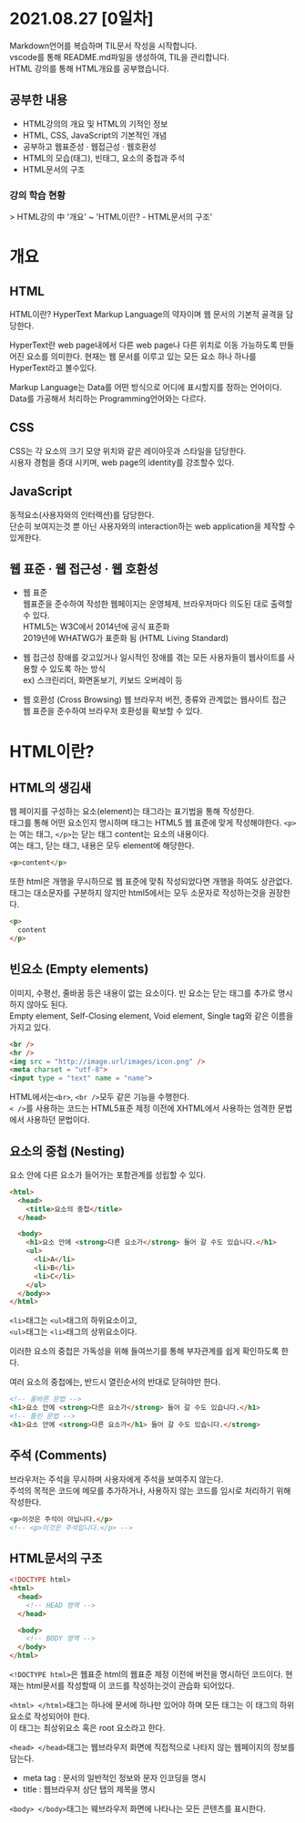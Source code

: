 # 2021.08.27 [0일차]
Markdown언어를 복습하며 TIL문서 작성을 시작합니다.  
vscode를 통해 README.md파일을 생성하여, TIL을 관리합니다.  
HTML 강의를 통해 HTML개요를 공부했습니다.

## 공부한 내용
- HTML강의의 개요 및 HTML의 기적인 정보  
- HTML, CSS, JavaScript의 기본적인 개념  
- 공부하고 웹표준성 · 웹접근성 · 웹호환성  
- HTML의 모습(태그), 빈태그, 요소의 중첩과 주석  
- HTML문서의 구조

### 강의 학습 현황
\> HTML강의 中 '개요' ~ 'HTML이란? - HTML문서의 구조'

# 개요

## HTML
HTML이란?
HyperText Markup Language의 약자이며 웹 문서의 기본적 골격을 담당한다.

HyperText란 web page내에서 다른 web page나 다른 위치로 이동 가능하도록 만들어진 요소를 의미한다.
현재는 웹 문서를 이루고 있는 모든 요소 하나 하나를  HyperText라고 볼수있다.

Markup Language는 Data를 어떤 방식으로 어디에 표시할지를 정하는 언어이다.  
Data를 가공해서 처리하는 Programming언어와는 다르다.

## CSS

CSS는 각 요소의 크기 모양 위치와 같은 레이아웃과 스타일을 담당한다.  
시용자 경험을 증대 시키며, web page의 identity를 강조할수 있다.

## JavaScript

동적요소(사용자와의 인터렉션)를 담당한다.  
단순히 보여지는것 뿐 아닌 사용자와의 interaction하는 web application을 제작할 수 있게한다.

## 웹 표준 · 웹 접근성 · 웹 호환성

- 웹 표준  
웹표준을 준수하여 작성한 웹페이지는 운영체제, 브라우저마다 의도된 대로 출력할 수 있다.  
HTML5는 W3C에서 2014년에 공식 표준화  
2019년에 WHATWG가 표준화 됨 (HTML Living Standard)

- 웹 접근성
장애를 갖고있거나 일시적인 장애를 겪는 모든 사용자들이 웹사이트를 사용할 수 있도록 하는 방식  
ex) 스크린리더, 화면돋보기, 키보드 오버레이 등

- 웹 호환성 (Cross Browsing)
웹 브라우저 버전, 종류와 관계없는 웹사이트 접근  
웹 표준을 준수하여 브라우저 호환성을 확보할 수 있다.

# HTML이란?

## HTML의 생김새
웹 페이지를 구성하는 요소(element)는 태그라는 표기법을 통해 작성한다.  
태그를 통해 어떤 요소인지 명시하며 태그는 HTML5 웹 표준에 맞게 작성해야한다.
`<p>`는 여는 태그, `</p>`는 닫는 태그 content는 요소의 내용이다.  
여는 태그, 닫는 태그, 내용은 모두 element에 해당한다.  
```html
<p>content</p>
```

또한 html은 개행을 무시하므로 웹 표준에 맞춰 작성되었다면 개행을 하여도 상관없다.  
태그는 대소문자를 구분하지 않지만 html5에서는 모두 소문자로 작성하는것을 권장한다.
```html
<p>
  content 
</p>
```

## 빈요소 (Empty elements)
이미지, 수평선, 줄바꿈 등은 내용이 없는 요소이다.
빈 요소는 닫는 태그를 추가로 명시하지 않아도 된다.  
Empty element, Self-Closing element, Void element, Single tag와 같은 이름을 가지고 있다.

```html
<br />
<hr />
<img src = "http://image.url/images/icon.png" />
<meta charset = "utf-8">
<input type = "text" name = "name">
```
HTML에서는`<br>`, `<br />`모두 같은 기능을 수행한다.  
`< />`를 사용하는 코드는 HTML5표준 제정 이전에 XHTML에서 사용하는 엄격한 문법에서 사용하던 문법이다.  

## 요소의 중첩 (Nesting)
요소 안에 다른 요소가 들어가는 포함관계를 성립할 수 있다.  
```html
<html>
  <head>
    <title>요소의 중첩</title>
  </head>

  <body>
    <h1>요소 안에 <strong>다른 요소가</strong> 들어 갈 수도 있습니다.</h1>
    <ul>
      <li>A</li>
      <li>B</li>
      <li>C</li>
    </ul>
  </body>>
</html>
```
`<li>`태그는 `<ul>`태그의 하위요소이고,   
`<ul>`태그는 `<li>`태그의 상위요소이다.

이러한 요소의 중첩은 가독성을 위해 들여쓰기를 통해 부자관계를 쉽게 확인하도록 한다.

여러 요소의 중첩에는, 반드시 열린순서의 반대로 닫혀야만 한다.
```html
<!-- 올바른 문법 -->
<h1>요소 안에 <strong>다른 요소가</strong> 들어 갈 수도 있습니다.</h1>
<!-- 틀린 문법 -->
<h1>요소 안에 <strong>다른 요소가</h1> 들어 갈 수도 있습니다.</strong>
```

## 주석 (Comments)
브라우저는 주석을 무시하며 사용자에게 주석을 보여주지 않는다.  
주석의 목적은 코드에 메모를 추가하거나, 사용하지 않는 코드를 임시로 처리하기 위해 작성한다.
```html
<p>이것은 주석이 아닙니다.</p>
<!-- <p>이것은 주석입니다.</p> -->
```

## HTML문서의 구조
```html
<!DOCTYPE html>
<html>
  <head>
    <!-- HEAD 영역 -->
  </head>

  <body>
    <!-- BODY 영역 -->
  </body>
</html>
```
`<!DOCTYPE html>`은 웹표준 html의 웹표준 제정 이전에 버전을 명시하던 코드이다.
현재는 html문서를 작성할때 이 코드를 작성하는것이 관습화 되어있다.

`<html> </html>`태그는 하나에 문서에 하나만 있어야 하며 모든 태그는 이 태그의 하위요소로 작성되어야 한다.  
이 태그는 최상위요소 혹은 root 요소라고 한다.  

`<head> </head>`태그는 웹브라우저 화면에 직접적으로 나타지 않는 웹페이지의 정보를 담는다.   
- meta tag : 문서의 일반적인 정보와 문자 인코딩을 명시
- title : 웹브라우저 상단 탭의 제목을 명시

`<body> </body>`태그는 웨브라우저 화면에 나타나는 모든 콘텐츠를 표시한다.